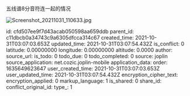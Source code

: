 五线谱8分音符连一起的情况


![Screenshot_20211031_110633.jpg](:/feea3e9f8bc14b26baf05705c9946c28)

id: cfd507ee9f7d43acab050598aa659ddb
parent_id: c11dbcb0a34743c9a6305dfcca314c67
created_time: 2021-10-31T03:07:03.653Z
updated_time: 2021-10-31T03:07:54.432Z
is_conflict: 0
latitude: 0.00000000
longitude: 0.00000000
altitude: 0.0000
author: 
source_url: 
is_todo: 0
todo_due: 0
todo_completed: 0
source: joplin
source_application: net.cozic.joplin-mobile
application_data: 
order: 1635649623647
user_created_time: 2021-10-31T03:07:03.653Z
user_updated_time: 2021-10-31T03:07:54.432Z
encryption_cipher_text: 
encryption_applied: 0
markup_language: 1
is_shared: 0
share_id: 
conflict_original_id: 
type_: 1